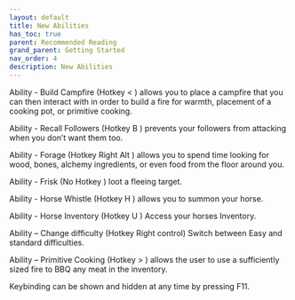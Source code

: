 ```yaml
---
layout: default
title: New Abilities
has_toc: true
parent: Recommended Reading
grand_parent: Getting Started
nav_order: 4
description: New Abilities
---
```



Ability - Build Campfire (Hotkey < ) allows you to place a campfire that you can then interact with in order to build a fire for warmth, placement of a cooking pot, or primitive cooking.

Ability - Recall Followers (Hotkey B ) prevents your followers from attacking when you don’t want them too.

Ability - Forage (Hotkey Right Alt ) allows you to spend time looking for wood, bones, alchemy ingredients, or even food from the floor around you.

Ability - Frisk (No Hotkey ) loot a fleeing target.

Ability -  Horse Whistle (Hotkey H ) allows you to summon your horse.

Ability -  Horse Inventory (Hotkey U ) Access your horses Inventory.

Ability – Change difficulty (Hotkey Right control) Switch between Easy and standard difficulties.

Ability – Primitive Cooking (Hotkey > )  allows the user to use a sufficiently sized fire to BBQ any meat in the inventory.


Keybinding can be shown and hidden at any time by pressing F11.

